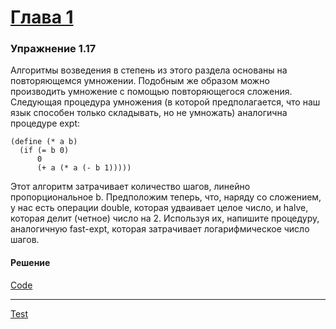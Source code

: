 # [Глава 1](../index.md#Глава-1-Построение-абстракций-с-помощью-процедур)

### Упражнение 1.17
Алгоритмы возведения в степень из этого раздела основаны на повторяющемся умножении. Подобным же образом можно производить умножение с помощью повторяющегося сложения. Следующая процедура умножения (в которой предполагается, что наш язык способен только складывать, но не умножать) аналогична процедуре expt:

```racket
(define (* a b)
  (if (= b 0)
      0
      (+ a (* a (- b 1)))))
```

Этот алгоритм затрачивает количество шагов, линейно пропорциональное b. Предположим теперь, что, наряду со сложением, у нас есть операции double, которая удваивает целое число, и halve, которая делит (четное) число на 2. Используя их, напишите процедуру, аналогичную fast-expt, которая затрачивает логарифмическое число шагов.

#### Решение
[Code](../../racket/src/chapter01/1_17.rkt)
***
[Test](../../racket/test/chapter01/1_17.rkt)